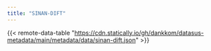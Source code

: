 ```yaml
---
title: "SINAN-DIFT"
---
```


{{< remote-data-table "https://cdn.statically.io/gh/dankkom/datasus-metadata/main/metadata/data/sinan-dift.json" >}}
